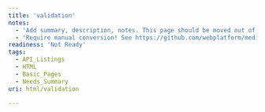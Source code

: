 ```yaml
---
title: 'validation'
notes:
  - 'Add summary, description, notes. This page should be moved out of the guide/html_validation or somewhere.'
  - 'Require manual conversion! See https://github.com/webplatform/mediawiki-conversion/issues/24'
readiness: 'Not Ready'
tags:
  - API_Listings
  - HTML
  - Basic_Pages
  - Needs_Summary
uri: html/validation

---
```

<p><br/></p>
